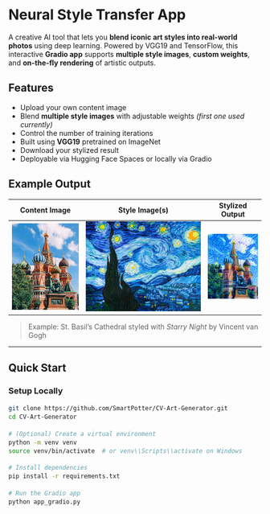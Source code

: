 # Neural Style Transfer App

A creative AI tool that lets you **blend iconic art styles into real-world photos** using deep learning. Powered by VGG19 and TensorFlow, this interactive **Gradio app** supports **multiple style images**, **custom weights**, and **on-the-fly rendering** of artistic outputs.


## Features

- Upload your own content image
- Blend **multiple style images** with adjustable weights *(first one used currently)*
- Control the number of training iterations
- Built using **VGG19** pretrained on ImageNet
- Download your stylized result
- Deployable via Hugging Face Spaces or locally via Gradio


## Example Output

| Content Image | Style Image(s) | Stylized Output |
|---------------|----------------|------------------|
| ![content](assets/images/city.png) | ![style](assets/images/starry.jpg) | ![output](assets/images/paris_generated_at_iteration_2000.png) |

> Example: St. Basil’s Cathedral styled with *Starry Night* by Vincent van Gogh

---

## Quick Start

### Setup Locally

```bash
git clone https://github.com/SmartPotter/CV-Art-Generator.git
cd CV-Art-Generator

# (Optional) Create a virtual environment
python -m venv venv
source venv/bin/activate  # or venv\\Scripts\\activate on Windows

# Install dependencies
pip install -r requirements.txt

# Run the Gradio app
python app_gradio.py